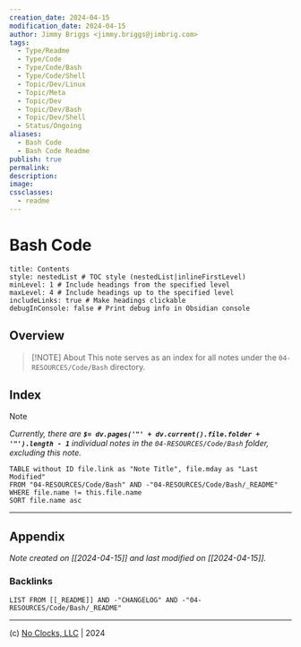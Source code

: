 ```yaml
---
creation_date: 2024-04-15
modification_date: 2024-04-15
author: Jimmy Briggs <jimmy.briggs@jimbrig.com>
tags:
  - Type/Readme
  - Type/Code
  - Type/Code/Bash
  - Type/Code/Shell
  - Topic/Dev/Linux
  - Topic/Meta
  - Topic/Dev
  - Topic/Dev/Bash
  - Topic/Dev/Shell
  - Status/Ongoing
aliases:
  - Bash Code
  - Bash Code Readme
publish: true
permalink:
description:
image:
cssclasses:
  - readme
---
```



# Bash Code

```table-of-contents
title: Contents 
style: nestedList # TOC style (nestedList|inlineFirstLevel)
minLevel: 1 # Include headings from the specified level
maxLevel: 4 # Include headings up to the specified level
includeLinks: true # Make headings clickable
debugInConsole: false # Print debug info in Obsidian console
```

## Overview

> [!NOTE] About
> This note serves as an index for all notes under the `04-RESOURCES/Code/Bash` directory.

## Index

> [!NOTE]
> *Currently, there are **`$= dv.pages('"' + dv.current().file.folder + '"').length - 1`**  individual notes in the `04-RESOURCES/Code/Bash` folder, excluding this note.*

```dataview
TABLE without ID file.link as "Note Title", file.mday as "Last Modified"
FROM "04-RESOURCES/Code/Bash" AND -"04-RESOURCES/Code/Bash/_README"
WHERE file.name != this.file.name
SORT file.name asc
```

***

## Appendix

*Note created on [[2024-04-15]] and last modified on [[2024-04-15]].*

### Backlinks

```dataview
LIST FROM [[_README]] AND -"CHANGELOG" AND -"04-RESOURCES/Code/Bash/_README"
```

***

(c) [No Clocks, LLC](https://github.com/noclocks) | 2024